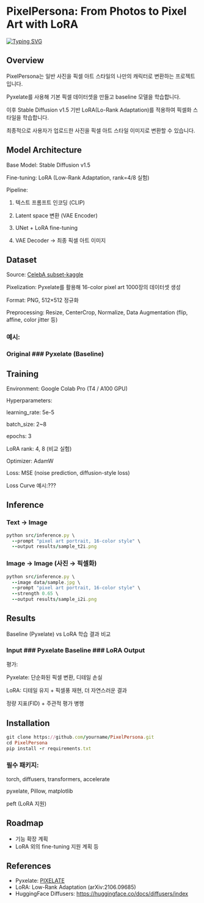 # PixelPersona: From Photos to Pixel Art with LoRA

[![Typing SVG](https://readme-typing-svg.demolab.com/?lines=my+personal+character)](https://git.io/typing-svg)

## Overview

PixelPersona는 일반 사진을 픽셀 아트 스타일의 나만의 캐릭터로 변환하는 프로젝트입니다.

Pyxelate를 사용해 기본 픽셀 데이터셋을 만들고 baseline 모델을 학습합니다.

이후 Stable Diffusion v1.5 기반 LoRA(Lo-Rank Adaptation)를 적용하여 픽셀화 스타일을 학습합니다.

최종적으로 사용자가 업로드한 사진을 픽셀 아트 스타일 이미지로 변환할 수 있습니다.

## Model Architecture

Base Model: Stable Diffusion v1.5

Fine-tuning: LoRA (Low-Rank Adaptation, rank=4/8 실험)

Pipeline:

1. 텍스트 프롬프트 인코딩 (CLIP)

2. Latent space 변환 (VAE Encoder)

3. UNet + LoRA fine-tuning

4. VAE Decoder → 최종 픽셀 아트 이미지

## Dataset

Source: [CelebA subset-kaggle](https://www.kaggle.com/datasets/jessicali9530/celeba-dataset)

Pixelization: Pyxelate를 활용해 16-color pixel art 1000장의 데이터셋 생성

Format: PNG, 512×512 정규화

Preprocessing: Resize, CenterCrop, Normalize, Data Augmentation (flip, affine, color jitter 등)
### 예시:

### Original	                    ### Pyxelate (Baseline)

## Training

Environment: Google Colab Pro (T4 / A100 GPU)

Hyperparameters:

learning_rate: 5e-5

batch_size: 2~8

epochs: 3

LoRA rank: 4, 8 (비교 실험)

Optimizer: AdamW

Loss: MSE (noise prediction, diffusion-style loss)

Loss Curve 예시:???

##  Inference
### Text → Image
```ruby
python src/inference.py \
  --prompt "pixel art portrait, 16-color style" \
  --output results/sample_t2i.png
```

### Image → Image (사진 → 픽셀화)
```ruby
python src/inference.py \
  --image data/sample.jpg \
  --prompt "pixel art portrait, 16-color style" \
  --strength 0.65 \
  --output results/sample_i2i.png
```

## Results

Baseline (Pyxelate) vs LoRA 학습 결과 비교

### Input                ### Pyxelate Baseline	             ### LoRA Output

	
	

평가:

Pyxelate: 단순화된 픽셀 변환, 디테일 손실

LoRA: 디테일 유지 + 픽셀풍 재현, 더 자연스러운 결과

정량 지표(FID) + 주관적 평가 병행


## Installation
```ruby
git clone https://github.com/yourname/PixelPersona.git
cd PixelPersona
pip install -r requirements.txt
```
### 필수 패키지:
torch, diffusers, transformers, accelerate

pyxelate, Pillow, matplotlib

peft (LoRA 지원)

## Roadmap
- 기능 확장 계획
- LoRA 외의 fine-tuning 지원 계획 등

## References
- Pyxelate: [PIXELATE](https://github.com/sedthh/pyxelate)
- LoRA: Low-Rank Adaptation (arXiv:2106.09685)
- HuggingFace Diffusers: https://huggingface.co/docs/diffusers/index
